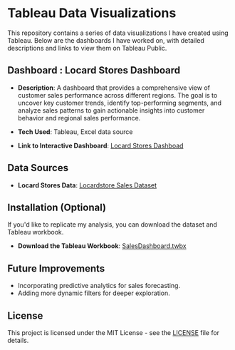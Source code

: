 # Tableau Data Visualizations

This repository contains a series of data visualizations I have created using Tableau. Below are the dashboards I have worked on, with detailed descriptions and links to view them on Tableau Public.

## Dashboard : Locard Stores Dashboard
- **Description**: A dashboard that provides a comprehensive view of customer sales performance across different regions. The goal is to uncover key customer trends, identify top-performing segments, and analyze sales patterns to gain actionable insights into customer behavior and regional sales performance.

- **Tech Used**: Tableau, Excel data source
- **Link to Interactive Dashboard**: [Locard Stores Dashboad](https://public.tableau.com/app/profile/jaymo.the.analyst.jaymo/viz/LOCARDSTORESDASHBOARD/CustomerInsightsDashboard?publish=yes)


## Data Sources
- **Locard Stores Data**: [Locardstore Sales Dataset](https://github.com/Jaymo-The-Analyst/Locard_Stores_Tableau_Dashboard/blob/main/Locardstore_Sales%20_Dataset.csv)

## Installation (Optional)
If you'd like to replicate my analysis, you can download the dataset and Tableau workbook.
- **Download the Tableau Workbook**: [SalesDashboard.twbx](./workbooks/SalesDashboard.twbx)

## Future Improvements
- Incorporating predictive analytics for sales forecasting.
- Adding more dynamic filters for deeper exploration.

## License
This project is licensed under the MIT License - see the [LICENSE](LICENSE) file for details.
